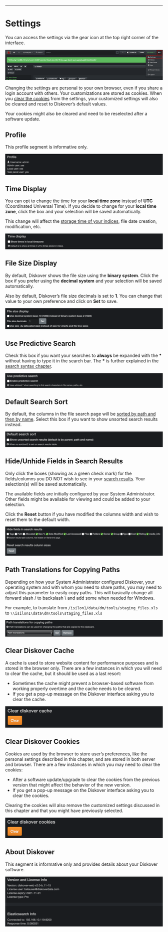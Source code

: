 ___
# <a id="settings"></a>Settings

You can access the settings  via the gear icon at the top right corner of the interface.

![Image: Accessing the Settings](images/image_menu_gear_icon_selection_settings.png)

Changing the settings are personal to your own browser, even if you share a login account with others. Your customizations are stored as cookies. When you [clear the cookies](#clear_cookies) from the settings, your customized settings will also be cleared and reset to Diskover’s default values. 

Your cookies might also be cleared and need to be reselected after a software update.

## Profile

This profile segment is informative only.

![Image: Settings - Profile](images/image_settings_profile.png)

## <a id=“time”></a>Time Display

You can opt to change the time for your  **local time zone**  instead of  **UTC**  (Coordinated Universal Time).  If you decide to change for your  **local time zone**, click the box and your selection will be saved automatically.

This change will affect the [storage time of your indices](#indices), file date creation, modification, etc.

![Image: Settings – Time Display](images/image_settings_time_display.png)

## <a id=“binary_decimal”></a>File Size Display

By default, Diskover shows the file size using the  **binary system**. Click the box if you prefer using the  **decimal system**  and your selection will be saved automatically.

Also by default, Diskover’s file size decimals is set to  **1**. You can change that value to your own preference and click on  **Set**  to save.

![Image: Settings – File Size Display](images/image_settings_file_size_display.png)

## <a id="predictive_search"></a>Use Predictive Search

Check this box if you want your searches to **always** be expanded with the **\*** without having to type it in the search bar. The **\*** is further explained in the [search syntax chapter](#expand_results).

![Image: Settings - Use Predictive Search](images/image_settings_use_predictive_search.png)

## <a id="default_columns_sort"></a>Default Search Sort

By default, the columns in the file search page will be [sorted by path and then by name](#columns_sort). Select this box if you want to show unsorted search results instead.

![Image: Settings - Default Search Sort](images/image_settings_default_search_sort.png)

## <a id="hide_columns"></a>Hide/Unhide Fields in Search Results

Only click the boxes (showing as a green check mark) for the fields/columns you DO NOT wish to see in your  [search results](#result_pane_columns). Your selection(s) will be saved automatically.

The available fields are initially configured by your System Administrator. Other fields might be available for viewing and could be added to your selection.

Click the  **Reset**  button if you have modified the columns width and wish to reset them to the default width.

![Image: Settings – Hide/Unhide Columns in Search Results](images/image_settings_hide_fields_in_search_results.png)

## <a id=“path_translation”></a>Path Translations for Copying Paths

Depending on how your System Administrator configured Diskover, your operating system and with whom you need to share paths, you may need to adjust this parameter to easily copy paths. This will basically change all forward slash / to backslash \\ and add some when needed for Windows.

For example, to translate from `/isilon1/data/dm/tools/staging_files.xls` to `\\isilon1\data\dm\tools\staging_files.xls`

![Image: Settings – Path Translations for Copying Paths](images/image_settings_path_translation.png)

## <a id="clear_cache"></a>Clear Diskover Cache

A cache is used to store website content for performance purposes and is stored in the browser only. There are a few instances in which you will need to clear the cache, but it should be used as a last resort:
-  Sometimes the cache might prevent a browser-based software from working properly overtime and the cache needs to be cleared.
-  If you get a pop-up message on the Diskover interface asking you to clear the cache.

![Image: Settings – Clear Diskover Cache](images/image_settings_clear_cache.png)

## <a id="clear_cookies"></a>Clear Diskover Cookies

Cookies  are used by the browser to store user’s preferences, like the personal settings described in this chapter, and are stored in both server and browser. There are a few instances in which you may need to clear the cookies:
- After a software update/upgrade to clear the cookies from the previous version that might affect the behavior of the new version.
- If you get a pop-up message on the Diskover interface asking you to clear the cookies.

Clearing the cookies  will also remove the customized settings discussed in this chapter and that you might have previously selected.

![Image: Settings – Clear Diskover Cookies](images/image_settings_clear_cookies.png)

## About Diskover

This segment is informative only and provides details about your Diskover software.

![Image: Settings – About Diskover](images/image_settings_about_diskover.png)
